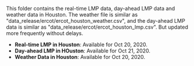 This folder contains the real-time LMP data, day-ahead LMP data and weather data in Houston. The weather file is similar as "data_release/ercot/ercot_houston_weather.csv", and the day-ahead LMP data is similar as "data_release/ercot/ercot_houston_lmp.csv". But updated more frequently without delays.

- **Real-time LMP in Houston**: Available for Oct 20, 2020.
- **Day-ahead LMP in HOuston**: Available for Oct 21, 2020.
- **Weather Data in Houston**: Available for Oct 20, 2020.